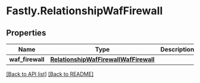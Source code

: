 # Fastly.RelationshipWafFirewall

## Properties

Name | Type | Description | Notes
------------ | ------------- | ------------- | -------------
**waf_firewall** | [**RelationshipWafFirewallWafFirewall**](RelationshipWafFirewallWafFirewall.md) |  | [optional] 


[[Back to API list]](../../README.md#endpoints) [[Back to README]](../../README.md)
